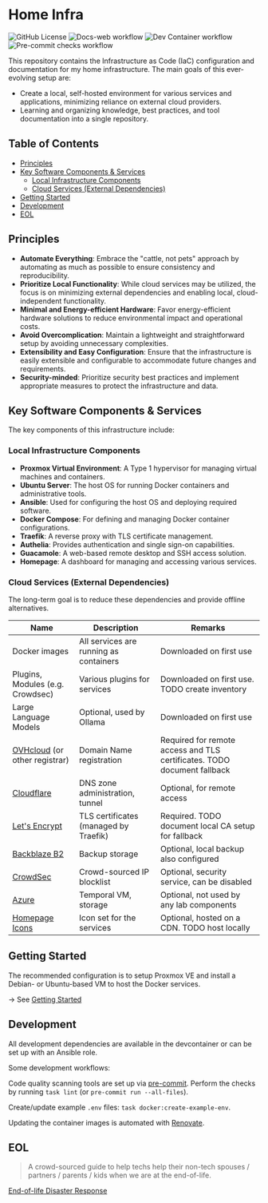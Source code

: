 # Home Infra<!-- omit in toc -->

![GitHub License](https://img.shields.io/github/license/bubacoder/infra)
![Docs-web workflow](https://img.shields.io/github/actions/workflow/status/bubacoder/infra/docs-web.yml?label=docs)
![Dev Container workflow](https://img.shields.io/github/actions/workflow/status/bubacoder/infra/devcontainer.yml?label=devcontainer)
![Pre-commit checks workflow](https://img.shields.io/github/actions/workflow/status/bubacoder/infra/pre-commit.yml?label=checks)

This repository contains the Infrastructure as Code (IaC) configuration and documentation for my home infrastructure. The main goals of this ever-evolving setup are:
- Create a local, self-hosted environment for various services and applications, minimizing reliance on external cloud providers.
- Learning and organizing knowledge, best practices, and tool documentation into a single repository.

## Table of Contents<!-- omit in toc -->

- [Principles](#principles)
- [Key Software Components \& Services](#key-software-components--services)
  - [Local Infrastructure Components](#local-infrastructure-components)
  - [Cloud Services (External Dependencies)](#cloud-services-external-dependencies)
- [Getting Started](#getting-started)
- [Development](#development)
- [EOL](#eol)

## Principles

- **Automate Everything**: Embrace the "cattle, not pets" approach by automating as much as possible to ensure consistency and reproducibility.
- **Prioritize Local Functionality**: While cloud services may be utilized, the focus is on minimizing external dependencies and enabling local, cloud-independent functionality.
- **Minimal and Energy-efficient Hardware**: Favor energy-efficient hardware solutions to reduce environmental impact and operational costs.
- **Avoid Overcomplication**: Maintain a lightweight and straightforward setup by avoiding unnecessary complexities.
- **Extensibility and Easy Configuration**: Ensure that the infrastructure is easily extensible and configurable to accommodate future changes and requirements.
- **Security-minded**: Prioritize security best practices and implement appropriate measures to protect the infrastructure and data.

## Key Software Components & Services

The key components of this infrastructure include:

### Local Infrastructure Components

- **Proxmox Virtual Environment**: A Type 1 hypervisor for managing virtual machines and containers.
- **Ubuntu Server**: The host OS for running Docker containers and administrative tools.
- **Ansible**: Used for configuring the host OS and deploying required software.
- **Docker Compose**: For defining and managing Docker container configurations.
- **Traefik**: A reverse proxy with TLS certificate management.
- **Authelia**: Provides authentication and single sign-on capabilities.
- **Guacamole**: A web-based remote desktop and SSH access solution.
- **Homepage**: A dashboard for managing and accessing various services.

### Cloud Services (External Dependencies)

The long-term goal is to reduce these dependencies and provide offline alternatives.

| Name                                                                     | Description                            | Remarks                                                                 |
| ------------------------------------------------------------------------ | -------------------------------------- | ----------------------------------------------------------------------- |
| Docker images                                                            | All services are running as containers | Downloaded on first use                                                 |
| Plugins, Modules (e.g. Crowdsec)                                         | Various plugins for services           | Downloaded on first use. TODO create inventory                          |
| Large Language Models                                                    | Optional, used by Ollama               | Downloaded on first use                                                 |
| [OVHcloud](https://www.ovhcloud.com/en/) (or other registrar)            | Domain Name registration               | Required for remote access and TLS certificates. TODO document fallback |
| [Cloudflare](https://www.cloudflare.com/)                                | DNS zone administration, tunnel        | Optional, for remote access                                             |
| [Let's Encrypt](https://letsencrypt.org/)                                | TLS certificates (managed by Traefik)  | Required. TODO document local CA setup for fallback                     |
| [Backblaze B2](https://www.backblaze.com/cloud-storage)                  | Backup storage                         | Optional, local backup also configured                                  |
| [CrowdSec](https://app.crowdsec.net/)                                    | Crowd-sourced IP blocklist             | Optional, security service, can be disabled                             |
| [Azure](https://azure.microsoft.com/)                                    | Temporal VM, storage                   | Optional, not used by any lab components                                |
| [Homepage Icons](https://github.com/walkxcode/dashboard-icons/tree/main) | Icon set for the services              | Optional, hosted on a CDN. TODO host locally                            |

## Getting Started

The recommended configuration is to setup Proxmox VE and install a Debian- or Ubuntu-based VM to host the Docker services.

-> See [Getting Started](docs/setup.md)

## Development

All development dependencies are available in the devcontainer or can be set up with an Ansible role.

Some development workflows:

Code quality scanning tools are set up via [pre-commit](https://pre-commit.com).
Perform the checks by running `task lint` (or `pre-commit run --all-files`).

Create/update example `.env` files: `task docker:create-example-env`.

Updating the container images is automated with [Renovate](https://docs.renovatebot.com/).

## EOL

> A crowd-sourced guide to help techs help their non-tech spouses / partners / parents / kids when we are at the end-of-life.

[End-of-life Disaster Response](https://github.com/potatoqualitee/eol-dr?tab=readme-ov-file)
